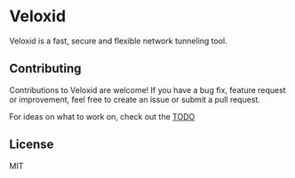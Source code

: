 # Veloxid
Veloxid is a fast, secure and flexible network tunneling tool.

## Contributing
Contributions to Veloxid are welcome! If you have a bug fix, feature request or improvement, feel free to create an issue or submit a pull request.

For ideas on what to work on, check out the [TODO](./TODO.md)

## License
MIT
